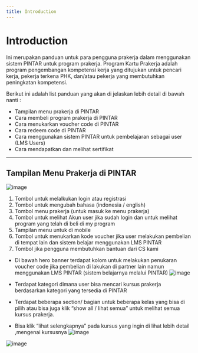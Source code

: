 ```yaml
---
title: Introduction
---
```

# Introduction
Ini merupakan panduan untuk para pengguna prakerja dalam menggunakan sistem PINTAR untuk program prakerja.
Program Kartu Prakerja adalah program pengembangan kompetensi kerja yang ditujukan untuk pencari kerja, pekerja terkena PHK, dan/atau pekerja yang membutuhkan peningkatan kompetensi.

Berikut ini adalah list panduan yang akan di jelaskan lebih detail di bawah nanti : 
- Tampilan menu prakerja di PINTAR
- Cara membeli program prakerja di PINTAR
- Cara menukarkan voucher code di PINTAR
- Cara redeem code di PINTAR
- Cara menggunakan sistem PINTAR untuk pembelajaran sebagai user (LMS Users)
- Cara mendapatkan dan melihat sertifikat

----
## Tampilan Menu Prakerja di PINTAR

![image](https://github.com/user-attachments/assets/c0f23524-b8ba-4b98-b5bd-7437ae82124f)

1. Tombol untuk melalkukan login atau registrasi
2. Tombol untuk mengubah bahasa (indonesia / english)
3. Tombol menu prakerja (untuk masuk ke menu prakerja)
4. Tombol untuk melihat Akun user jika sudah login dan untuk melihat program yang telah di beli di my program
5. Tampilan menu untuk di mobile
6. Tombol untuk menukarkan kode voucher jika user melakukan pembelian di tempat lain dan sistem belajar menggunakan LMS PINTAR
7. Tombol jika pengguna membutuhkan bantuan dari CS kami 

- Di bawah hero banner terdapat kolom untuk melakukan penukaran voucher code jika pembelian di lakukan di partner lain namun menggunakan LMS PINTAR (sistem belajarnya melalui PINTAR)
![image](https://github.com/user-attachments/assets/b41767f0-f5f3-4488-b13e-67faa2ece265)

- Terdapat kategori dimana user bisa mencari kursus prakerja berdasarkan kategori yang tersedia di PINTAR
- Terdapat beberapa section/ bagian untuk beberapa kelas yang bisa di pilih atau bisa juga klik “show all / lihat semua” untuk melihat semua kursus prakerja.
- Bisa klik “lihat selengkapnya” pada kursus yang ingin di lihat lebih detail ,mengenai kursusnya
![image](https://github.com/user-attachments/assets/1097c847-00ec-4bbf-8506-280eedf5a170)


![image](https://github.com/user-attachments/assets/cba352a7-ad9b-4db0-815b-90f0eb86de54)
